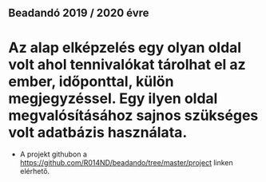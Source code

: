 ## Beadandó 2019 / 2020 évre
# Az alap elképzelés egy olyan oldal volt ahol tennivalókat tárolhat el az ember, időponttal, külön megjegyzéssel. Egy ilyen oldal megvalósításához sajnos szükséges volt adatbázis használata.
- A projekt githubon a https://github.com/R014ND/beadando/tree/master/project linken elérhető.
